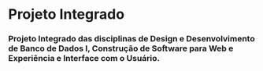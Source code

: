 # Projeto Integrado
### Projeto Integrado das disciplinas de Design e Desenvolvimento de Banco de Dados I, Construção de Software para Web e Experiência e Interface com o Usuário.
